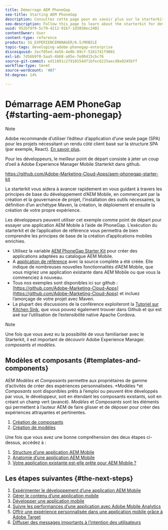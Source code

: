 ```yaml
---
title: Démarrage AEM PhoneGap
seo-title: Starting AEM PhoneGap
description: Consultez cette page pour en savoir plus sur le starterkit pour les développeurs.
seo-description: Follow this page to learn about the starterkit for developers.
uuid: 952bf9f9-5c79-4212-91b7-1d3850ec2402
contentOwner: User
content-type: reference
products: SG_EXPERIENCEMANAGER/6.5/MOBILE
topic-tags: developing-adobe-phonegap-enterprise
discoiquuid: 2ecf05ed-4e56-4e0b-89cf-5161741f9001
exl-id: 7d56b9f0-5aa5-4b68-a85e-7e80415cbc76
source-git-commit: ed11891c27910154df1bfec6225aecd8a9245bff
workflow-type: tm+mt
source-wordcount: '407'
ht-degree: 14%

---
```


# Démarrage AEM PhoneGap {#starting-aem-phonegap}

>[!NOTE]
>
>Adobe recommande d’utiliser l’éditeur d’application d’une seule page (SPA) pour les projets nécessitant un rendu côté client basé sur la structure SPA (par exemple, React). [En savoir plus](/help/sites-developing/spa-overview.md).

Pour les développeurs, le meilleur point de départ consiste à jeter un coup d’oeil à Adobe Experience Manager Mobile Starterkit dans github.

https://github.com/Adobe-Marketing-Cloud-Apps/aem-phonegap-starter-kit

Le starterkit vous aidera à avancer rapidement en vous guidant à travers les principes de base du développement d’AEM Mobile, en commençant par la création et la gouvernance de projet, l’installation des outils nécessaires, la définition d’un archétype Maven, la création, le déploiement et ensuite la création de votre propre expérience.

Les développeurs peuvent utiliser cet exemple comme point de départ pour essayer une application AEM Mobile à l’aide de PhoneGap. L’exécution du starterkit et de l’application de référence vous permettra de bien comprendre les principes de base de la création d’applications mobiles enrichies.

* Utilisez la variable [AEM PhoneGap Starter Kit](https://github.com/Adobe-Marketing-Cloud-Apps/aem-phonegap-starter-kit) pour créer des applications adaptées au catalogue AEM Mobile.
* A [application de référence](https://github.com/Adobe-Marketing-Cloud-Apps/aem-mobile-hybrid-reference) avec la source complète a été créée. Elle indique de nombreuses nouvelles fonctionnalités d’AEM Mobile, que vous migriez une application existante dans AEM Mobile ou que vous la commenciez à nouveau.
* Tous nos exemples sont disponibles ici sur github : [https://github.com/Adobe-Marketing-Cloud-Apps](https://github.com/Adobe-Marketing-Cloud-Apps) et incluez l’amorçage de votre projet avec Maven.
* La plupart des discussions de la conférence exploiteront la [Tutoriel sur Kitchen Sink](https://github.com/blefebvre/aem-phonegap-kitchen-sink), que vous pouvez également trouver dans Github et qui est axé sur l’utilisation de l’extensibilité native Apache Cordova.

>[!NOTE]
>
>Une fois que vous avez eu la possibilité de vous familiariser avec le Starterkit, il est important de découvrir Adobe Experience Manager. *composants et modèles.*

## Modèles et composants {#templates-and-components}

AEM *Modèles* et *Composants* permettre aux propriétaires de gamme d’activités de créer des expériences personnalisées. *Modèles *et *Composants* sont disponibles prêts à l’emploi ou peuvent être développés par vous, le développeur, soit en étendant les composants existants, soit en créant un champ vert (avancé). *Modèles* et *Composants* sont les éléments qui permettent à l’auteur AEM de faire glisser et de déposer pour créer des expériences attrayantes et pertinentes.

1. [Création de composants](/help/sites-developing/components.md)
1. [Création de modèles](/help/sites-developing/templates.md)

Une fois que vous avez une bonne compréhension des deux étapes ci-dessus, accédez à :

1. [Structure d’une application AEM Mobile](/help/mobile/phonegap-structure-an-app.md)
1. [Anatomie d’une application AEM Mobile](/help/mobile/phonegap-apps-arch.md)
1. [Votre application existante est-elle prête pour AEM Mobile ?](/help/mobile/phonegap-adding-content-to-imported-app.md)

## Les étapes suivantes {#the-next-steps}

1. [Expérimenter le développement d’une application AEM Mobile](/help/mobile/starting-aem-phonegap-app.md)
1. [Gérer le contenu d’une application mobile](/help/mobile/phonegap-manage-app-content.md)
1. [Développer une application mobile](/help/mobile/building-app-mobile-phonegap.md)
1. [Suivre les performances d’une application avec Adobe Mobile Analytics](/help/mobile/phonegap-intro-to-app-analytics.md)
1. [Offrir une expérience personnalisée dans une application mobile grâce à Adobe Target](/help/mobile/phonegap-aem-mobile-content-personalization.md)
1. [Diffuser des messages importants à l’intention des utilisateurs](/help/mobile/phonegap-push-notifications.md)
